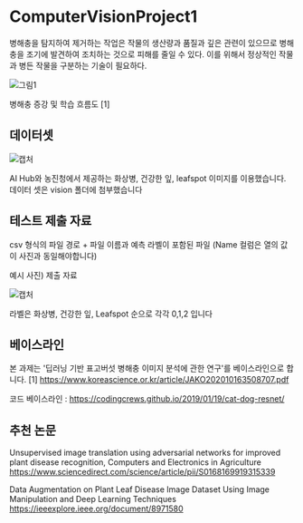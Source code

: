 # ComputerVisionProject1

병해충을 탐지하여 제거하는 작업은 작물의 생산량과 품질과 깊은 관련이 있으므로 병해충을 조기에 발견하여 조치하는 것으로 피해를 줄일 수 있다. 
이를 위해서 정상적인 작물과 병든 작물을 구분하는 기술이 필요하다. 



![그림1](https://user-images.githubusercontent.com/85859441/137726532-cf405587-6a69-4ce0-a3b2-87fbc88cfa9f.png)

병해충 증강 및 학습 흐름도 [1]



## 데이터셋

![캡처](https://user-images.githubusercontent.com/85859441/137592829-909c6077-5207-4235-bb15-2c773bcde151.PNG)

AI Hub와 농진청에서 제공하는 화상병, 건강한 잎, leafspot 이미지를 이용했습니다.
데이터 셋은 vision 폴더에 첨부했습니다


## 테스트 제출 자료

csv 형식의 파일 경로 + 파일 이름과 예측 라벨이 포함된 파일 (Name 컬럼은 열의 값이 사진과 동일해야합니다)

예시 사진) 제출 자료

![캡처](https://user-images.githubusercontent.com/85859441/137592622-858fa11f-682d-4776-861b-346515f5c931.PNG)

라벨은 화상병, 건강한 잎, Leafspot 순으로 각각 0,1,2 입니다 



## 베이스라인

본 과제는 '딥러닝 기반 표고버섯 병해충 이미지 분석에 관한 연구'를 베이스라인으로 합니다.
[1] https://www.koreascience.or.kr/article/JAKO202010163508707.pdf

코드 베이스라인 : https://codingcrews.github.io/2019/01/19/cat-dog-resnet/ 

## 추천 논문

Unsupervised image translation using adversarial networks for improved plant disease recognition, Computers and Electronics in Agriculture
https://www.sciencedirect.com/science/article/pii/S0168169919315339

Data Augmentation on Plant Leaf Disease Image Dataset Using Image Manipulation and Deep Learning Techniques
https://ieeexplore.ieee.org/document/8971580




